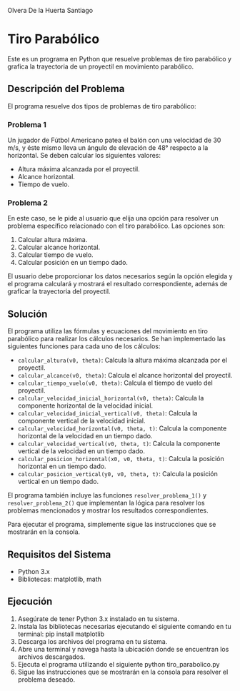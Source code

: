 Olvera De la Huerta Santiago

# Tiro Parabólico

Este es un programa en Python que resuelve problemas de tiro parabólico y grafica la trayectoria de un proyectil en movimiento parabólico.

## Descripción del Problema

El programa resuelve dos tipos de problemas de tiro parabólico:

### Problema 1
Un jugador de Fútbol Americano patea el balón con una velocidad de 30 m/s, y éste mismo lleva un ángulo de elevación de 48° respecto a la horizontal. Se deben calcular los siguientes valores:
- Altura máxima alcanzada por el proyectil.
- Alcance horizontal.
- Tiempo de vuelo.

### Problema 2
En este caso, se le pide al usuario que elija una opción para resolver un problema específico relacionado con el tiro parabólico. Las opciones son:
1. Calcular altura máxima.
2. Calcular alcance horizontal.
3. Calcular tiempo de vuelo.
4. Calcular posición en un tiempo dado.

El usuario debe proporcionar los datos necesarios según la opción elegida y el programa calculará y mostrará el resultado correspondiente, además de graficar la trayectoria del proyectil.

## Solución

El programa utiliza las fórmulas y ecuaciones del movimiento en tiro parabólico para realizar los cálculos necesarios. Se han implementado las siguientes funciones para cada uno de los cálculos:

- `calcular_altura(v0, theta)`: Calcula la altura máxima alcanzada por el proyectil.
- `calcular_alcance(v0, theta)`: Calcula el alcance horizontal del proyectil.
- `calcular_tiempo_vuelo(v0, theta)`: Calcula el tiempo de vuelo del proyectil.
- `calcular_velocidad_inicial_horizontal(v0, theta)`: Calcula la componente horizontal de la velocidad inicial.
- `calcular_velocidad_inicial_vertical(v0, theta)`: Calcula la componente vertical de la velocidad inicial.
- `calcular_velocidad_horizontal(v0, theta, t)`: Calcula la componente horizontal de la velocidad en un tiempo dado.
- `calcular_velocidad_vertical(v0, theta, t)`: Calcula la componente vertical de la velocidad en un tiempo dado.
- `calcular_posicion_horizontal(x0, v0, theta, t)`: Calcula la posición horizontal en un tiempo dado.
- `calcular_posicion_vertical(y0, v0, theta, t)`: Calcula la posición vertical en un tiempo dado.

El programa también incluye las funciones `resolver_problema_1()` y `resolver_problema_2()` que implementan la lógica para resolver los problemas mencionados y mostrar los resultados correspondientes.

Para ejecutar el programa, simplemente sigue las instrucciones que se mostrarán en la consola.

## Requisitos del Sistema

- Python 3.x
- Bibliotecas: matplotlib, math

## Ejecución

1. Asegúrate de tener Python 3.x instalado en tu sistema.
2. Instala las bibliotecas necesarias ejecutando el siguiente comando en tu terminal:
pip install matplotlib
3. Descarga los archivos del programa en tu sistema.
4. Abre una terminal y navega hasta la ubicación donde se encuentran los archivos descargados.
5. Ejecuta el programa utilizando el siguiente
python tiro_parabolico.py
6. Sigue las instrucciones que se mostrarán en la consola para resolver el problema deseado.
